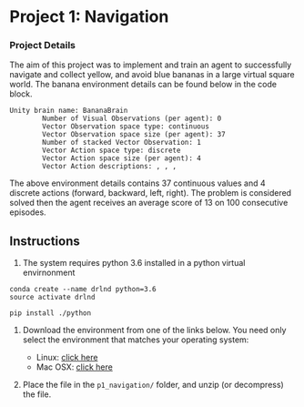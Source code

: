 # Project 1: Navigation

[image1]: https://user-images.githubusercontent.com/10624937/42135619-d90f2f28-7d12-11e8-8823-82b970a54d7e.gif "Trained Agent"

### Project Details

The aim of this project was to implement and train an agent to successfully navigate and collect yellow, and avoid blue bananas in a large virtual square world. The banana environment details can be found below in the code block.

```
Unity brain name: BananaBrain
        Number of Visual Observations (per agent): 0
        Vector Observation space type: continuous
        Vector Observation space size (per agent): 37
        Number of stacked Vector Observation: 1
        Vector Action space type: discrete
        Vector Action space size (per agent): 4
        Vector Action descriptions: , , , 
```

The above environment details contains 37 continuous values and 4 discrete actions (forward, backward, left, right). The problem is considered solved then the agent receives an average score of 13 on 100 consecutive episodes. 

## Instructions

1. The system requires python 3.6 installed in a python virtual envirnonment
```
conda create --name drlnd python=3.6
source activate drlnd

pip install ./python

```

1. Download the environment from one of the links below.  You need only select the environment that matches your operating system:
    - Linux: [click here](https://s3-us-west-1.amazonaws.com/udacity-drlnd/P1/Banana/Banana_Linux.zip)
    - Mac OSX: [click here](https://s3-us-west-1.amazonaws.com/udacity-drlnd/P1/Banana/Banana.app.zip)

2. Place the file in the `p1_navigation/` folder, and unzip (or decompress) the file. 